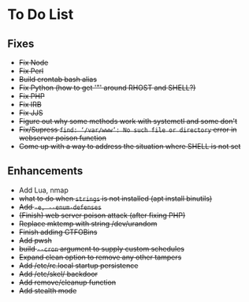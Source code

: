 # To Do List

## Fixes

- ~~Fix Node~~
- ~~Fix Perl~~
- ~~Build crontab bash alias~~
- ~~Fix Python (how to get '"' around RHOST and SHELL?)~~
- ~~Fix PHP~~
- ~~Fix IRB~~
- ~~Fix JJS~~
- ~~Figure out why some methods work with systemctl and some don't~~
- ~~Fix/Supress `find: ‘/var/www’: No such file or directory` error in webserver poison function~~
- ~~Come up with a way to address the situation where SHELL is not set~~

## Enhancements

- Add Lua, nmap
- ~~what to do when `strings` is not installed (apt install binutils)~~
- ~~Add `-e, --enum-defenses`~~
- ~~(Finish) web server poison attack (after fixing PHP)~~
- ~~Replace mktemp with string /dev/urandom~~
- ~~Finish adding GTFOBins~~
- ~~Add pwsh~~
- ~~build `--cron` argument to supply custom schedules~~
- ~~Expand clean option to remove any other tampers~~
- ~~Add /etc/rc.local startup persistence~~
- ~~Add /etc/skel/ backdoor~~
- ~~Add remove/cleanup function~~
- ~~Add stealth mode~~

